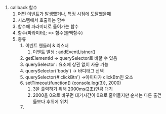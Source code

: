 1. callback 함수
   1. 어떤 이벤트가 발생했거나, 특정 시점에 도달했을때
   2. 시스템에서 호출하는 함수
   3. 함수에 파라미터로 들어가는 함수
   4. 함수(파라미터); => 함수(콜백함수)
   5. 종류
      1. 이벤트 핸들러 & 리스너
         1. 이벤트 발생 : addEventListner()
      2. getElementId -> querySelector로 바꿀 수 있음
      3. querySelector : 요소에 상관 없이 사용 가능 
      4. querySelector('body') -> 바디태그 선택
      5. querySelector(#'clickBtn') ->아이디가 clickBtn인 요소
      6. setTimeout(function() {console.log(3)}, 2000)
         1. 3을 출력하기 위해 2000ms(2초)만큼 대기
         2. 2000을 0으로 바꾸면 대기시간이 0으로 줄어들지만 순서는 다른 출겯들보다 후위에 위치
      7. 


